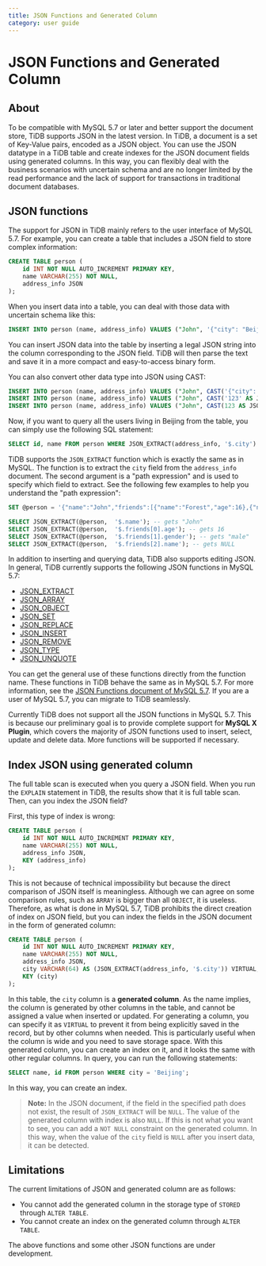 ```yaml
---
title: JSON Functions and Generated Column
category: user guide
---
```


# JSON Functions and Generated Column

## About

To be compatible with MySQL 5.7 or later and better support the document store, TiDB supports JSON in the latest version. In TiDB, a document is a set of Key-Value pairs, encoded as a JSON object. You can use the JSON datatype in a TiDB table and create indexes for the JSON document fields using generated columns. In this way, you can flexibly deal with the business scenarios with uncertain schema and are no longer limited by the read performance and the lack of support for transactions in traditional document databases.

## JSON functions

The support for JSON in TiDB mainly refers to the user interface of MySQL 5.7. For example, you can create a table that includes a JSON field to store complex information:

```sql
CREATE TABLE person (
    id INT NOT NULL AUTO_INCREMENT PRIMARY KEY,
    name VARCHAR(255) NOT NULL,
    address_info JSON
);
```

When you insert data into a table, you can deal with those data with uncertain schema like this:

```sql
INSERT INTO person (name, address_info) VALUES ("John", '{"city": "Beijing"}');
```

You can insert JSON data into the table by inserting a legal JSON string into the column corresponding to the JSON field. TiDB will then parse the text and save it in a more compact and easy-to-access binary form.

You can also convert other data type into JSON using CAST:

```sql
INSERT INTO person (name, address_info) VALUES ("John", CAST('{"city": "Beijing"}' AS JSON));
INSERT INTO person (name, address_info) VALUES ("John", CAST('123' AS JSON));
INSERT INTO person (name, address_info) VALUES ("John", CAST(123 AS JSON));
```

Now, if you want to query all the users living in Beijing from the table, you can simply use the following SQL statement:

```sql
SELECT id, name FROM person WHERE JSON_EXTRACT(address_info, '$.city') = 'Beijing';
```

TiDB supports the `JSON_EXTRACT` function which is exactly the same as in MySQL. The function is to extract the `city` field from the `address_info` document. The second argument is a "path expression" and is used to specify which field to extract. See the following few examples to help you understand the "path expression":

```sql
SET @person = '{"name":"John","friends":[{"name":"Forest","age":16},{"name":"Zhang San","gender":"male"}]}';

SELECT JSON_EXTRACT(@person,  '$.name'); -- gets "John"
SELECT JSON_EXTRACT(@person,  '$.friends[0].age'); -- gets 16
SELECT JSON_EXTRACT(@person,  '$.friends[1].gender'); -- gets "male"
SELECT JSON_EXTRACT(@person,  '$.friends[2].name'); -- gets NULL
``` 

In addition to inserting and querying data, TiDB also supports editing JSON. In general, TiDB currently supports the following JSON functions in MySQL 5.7:

- [JSON_EXTRACT](https://dev.mysql.com/doc/refman/5.7/en/json-search-functions.html#function_json-extract)
- [JSON_ARRAY](https://dev.mysql.com/doc/refman/5.7/en/json-creation-functions.html#function_json-array)
- [JSON_OBJECT](https://dev.mysql.com/doc/refman/5.7/en/json-creation-functions.html#function_json-object)
- [JSON_SET](https://dev.mysql.com/doc/refman/5.7/en/json-modification-functions.html#function_json-set)
- [JSON_REPLACE](https://dev.mysql.com/doc/refman/5.7/en/json-modification-functions.html#function_json-replace)
- [JSON_INSERT](https://dev.mysql.com/doc/refman/5.7/en/json-modification-functions.html#function_json-insert)
- [JSON_REMOVE](https://dev.mysql.com/doc/refman/5.7/en/json-modification-functions.html#function_json-remove)
- [JSON_TYPE](https://dev.mysql.com/doc/refman/5.7/en/json-attribute-functions.html#function_json-type)
- [JSON_UNQUOTE](https://dev.mysql.com/doc/refman/5.7/en/json-modification-functions.html#function_json-unquote)

You can get the general use of these functions directly from the function name. These functions in TiDB behave the same as in MySQL 5.7. For more information, see the [JSON Functions document of MySQL 5.7](https://dev.mysql.com/doc/refman/5.7/en/json-functions.html). If you are a user of MySQL 5.7, you can migrate to TiDB seamlessly.

Currently TiDB does not support all the JSON functions in MySQL 5.7. This is because our preliminary goal is to provide complete support for **MySQL X Plugin**, which covers the majority of JSON functions used to insert, select, update and delete data. More functions will be supported if necessary.

## Index JSON using generated column

The full table scan is executed when you query a JSON field. When you run the `EXPLAIN` statement in TiDB, the results show that it is full table scan. Then, can you index the JSON field?

First, this type of index is wrong:

```sql
CREATE TABLE person (
    id INT NOT NULL AUTO_INCREMENT PRIMARY KEY,
    name VARCHAR(255) NOT NULL,
    address_info JSON,
    KEY (address_info)
);
```

This is not because of technical impossibility but because the direct comparison of JSON itself is meaningless. Although we can agree on some comparison rules, such as `ARRAY` is bigger than all `OBJECT`, it is useless. Therefore, as what is done in MySQL 5.7, TiDB prohibits the direct creation of index on JSON field, but you can index the fields in the JSON document in the form of generated column:

```sql
CREATE TABLE person (
    id INT NOT NULL AUTO_INCREMENT PRIMARY KEY,
    name VARCHAR(255) NOT NULL,
    address_info JSON,
    city VARCHAR(64) AS (JSON_EXTRACT(address_info, '$.city')) VIRTUAL,
    KEY (city)
);
```

In this table, the `city` column is a **generated column**. As the name implies, the column is generated by other columns in the table, and cannot be assigned a value when inserted or updated. For generating a column, you can specify it as `VIRTUAL` to prevent it from being explicitly saved in the record, but by other columns when needed. This is particularly useful when the column is wide and you need to save storage space. With this generated column, you can create an index on it, and it looks the same with other regular columns. In query, you can run the following statements:  

```sql
SELECT name, id FROM person WHERE city = 'Beijing';
```

In this way, you can create an index. 

> **Note:** In the JSON document, if the field in the specified path does not exist, the result of `JSON_EXTRACT` will be `NULL`. The value of the generated column with index is also `NULL`. If this is not what you want to see, you can add a `NOT NULL` constraint on the generated column. In this way, when the value of the `city` field is `NULL` after you insert data, it can be detected.

## Limitations

The current limitations of JSON and generated column are as follows:

- You cannot add the generated column in the storage type of `STORED` through `ALTER TABLE`.
- You cannot create an index on the generated column through `ALTER TABLE`. 

The above functions and some other JSON functions are under development.
